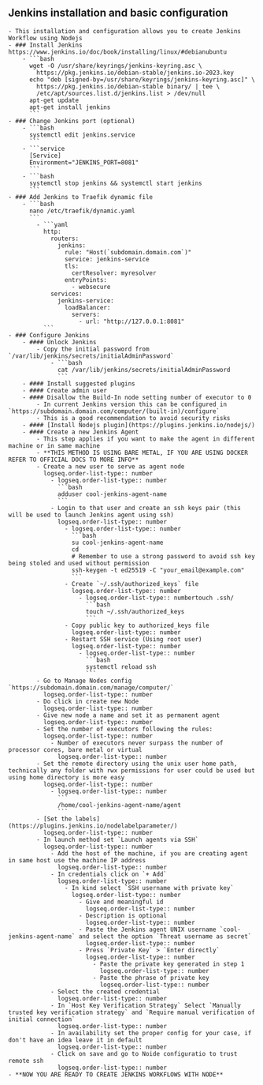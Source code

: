 ## Jenkins installation and basic configuration
	- This installation and configuration allows you to create Jenkins Workflow using Nodejs
	- ### Install Jenkins https://www.jenkins.io/doc/book/installing/linux/#debianubuntu
		- ```bash
		  wget -O /usr/share/keyrings/jenkins-keyring.asc \
		    https://pkg.jenkins.io/debian-stable/jenkins.io-2023.key
		  echo "deb [signed-by=/usr/share/keyrings/jenkins-keyring.asc]" \
		    https://pkg.jenkins.io/debian-stable binary/ | tee \
		    /etc/apt/sources.list.d/jenkins.list > /dev/null
		  apt-get update
		  apt-get install jenkins
		  ```
	- ### Change Jenkins port (optional)
		- ```bash
		  systemctl edit jenkins.service
		  ```
		- ```service
		  [Service]
		  Environment="JENKINS_PORT=8081"
		  ```
		- ```bash
		  systemctl stop jenkins && systemctl start jenkins
		  ```
	- ### Add Jenkins to Traefik dynamic file
		- ```bash
		  nano /etc/traefik/dynamic.yaml
		  ```
			- ```yaml
			  http:
			    routers:
			      jenkins:
			        rule: "Host(`subdomain.domain.com`)"
			        service: jenkins-service
			        tls:
			          certResolver: myresolver
			        entryPoints:
			          - websecure
			    services:
			      jenkins-service:
			        loadBalancer:
			          servers:
			            - url: "http://127.0.0.1:8081"
			  ```
	- ### Configure Jenkins
		- #### Unlock Jenkins
			- Copy the initial password from `/var/lib/jenkins/secrets/initialAdminPassword`
				- ```bash
				  cat /var/lib/jenkins/secrets/initialAdminPassword
				  ```
		- #### Install suggested plugins
		- #### Create admin user
		- #### Disallow the Build-In node setting number of executor to 0
			- In current Jenkins version this can be configured in `https://subdomain.domain.com/computer/(built-in)/configure`
			- This is a good recommendation to avoid security risks
		- #### [Install Nodejs plugin](https://plugins.jenkins.io/nodejs/)
		- #### Create a new Jenkins Agent
			- This step applies if you want to make the agent in different machine or in same machine
			- **THIS METHOD IS USING BARE METAL, IF YOU ARE USING DOCKER REFER TO OFFICIAL DOCS TO MORE INFO**
			- Create a new user to serve as agent node
			  logseq.order-list-type:: number
				- logseq.order-list-type:: number
				  ```bash
				  adduser cool-jenkins-agent-name
				  ```
				- Login to that user and create an ssh keys pair (this will be used to launch Jenkins agent using ssh)
				  logseq.order-list-type:: number
					- logseq.order-list-type:: number
					  ```bash
					  su cool-jenkins-agent-name
					  cd
					  # Remember to use a strong password to avoid ssh key being stoled and used without permission
					  ssh-keygen -t ed25519 -C "your_email@example.com"
					  ```
					- Create `~/.ssh/authorized_keys` file
					  logseq.order-list-type:: number
						- logseq.order-list-type:: numbertouch .ssh/
						  ```bash
						  touch ~/.ssh/authorized_keys
						  ```
					- Copy public key to authorized_keys file
					  logseq.order-list-type:: number
					- Restart SSH service (Using root user)
					  logseq.order-list-type:: number
						- logseq.order-list-type:: number
						  ```bash
						  systemctl reload ssh
						  ```
			- Go to Manage Nodes config `https://subdomain.domain.com/manage/computer/`
			  logseq.order-list-type:: number
			- Do click in create new Node
			  logseq.order-list-type:: number
			- Give new node a name and set it as permanent agent
			  logseq.order-list-type:: number
			- Set the number of executors following the rules:
			  logseq.order-list-type:: number
				- Number of executors never surpass the number of processor cores, bare metal or virtual
				  logseq.order-list-type:: number
			- Set the remote directory using the unix user home path, technically any folder with rwx permissions for user could be used but using home directory is more easy
			  logseq.order-list-type:: number
				- logseq.order-list-type:: number
				  ```
				  /home/cool-jenkins-agent-name/agent
				  ```
			- [Set the labels](https://plugins.jenkins.io/nodelabelparameter/)
			  logseq.order-list-type:: number
			- In launch method set `Launch agents via SSH`
			  logseq.order-list-type:: number
				- Add the host of the machine, if you are creating agent in same host use the machine IP address
				  logseq.order-list-type:: number
				- In credentials click on `+ Add`
				  logseq.order-list-type:: number
					- In kind select `SSH username with private key`
					  logseq.order-list-type:: number
						- Give and meaningful id
						  logseq.order-list-type:: number
						- Description is optional
						  logseq.order-list-type:: number
						- Paste the Jenkins agent UNIX username `cool-jenkins-agent-name` and select the option `Threat username as secret`
						  logseq.order-list-type:: number
						- Press `Private Key` > `Enter directly`
						  logseq.order-list-type:: number
							- Paste the private key generated in step 1
							  logseq.order-list-type:: number
							- Paste the phrase of private key
							  logseq.order-list-type:: number
				- Select the created credential
				  logseq.order-list-type:: number
				- In `Host Key Verification Strategy` Select `Manually trusted key verification strategy` and `Require manual verification of initial connection`
				  logseq.order-list-type:: number
				- In availability set the proper config for your case, if don't have an idea leave it in default
				  logseq.order-list-type:: number
				- Click on save and go to Noide configuratio to trust remote ssh
				  logseq.order-list-type:: number
	- **NOW YOU ARE READY TO CREATE JENKINS WORKFLOWS WITH NODE**